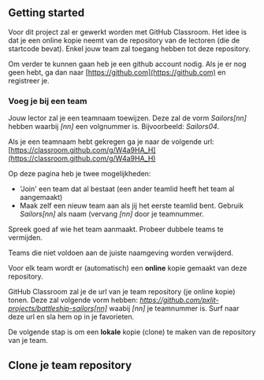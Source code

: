 ## Getting started

Voor dit project zal er gewerkt worden met GitHub Classroom. Het idee is dat je een online kopie neemt van de repository van de lectoren (die de startcode bevat). Enkel jouw team zal toegang hebben tot deze repository.

Om verder te kunnen gaan heb je een github account nodig. Als je er nog geen hebt, ga dan naar [https://github.com](https://github.com) en registreer je.

### Voeg je bij een team

Jouw lector zal je een teamnaam toewijzen. Deze zal de vorm _Sailors[nn]_ hebben waarbij _[nn]_ een volgnummer is. Bijvoorbeeld: _Sailors04_.

Als je een teamnaam hebt gekregen ga je naar de volgende url: [https://classroom.github.com/g/W4a9HA_H](https://classroom.github.com/g/W4a9HA_H)

Op deze pagina heb je twee mogelijkheden:
* 'Join' een team dat al bestaat (een ander teamlid heeft het team al aangemaakt)
* Maak zelf een nieuw team aan als jij het eerste teamlid bent. Gebruik _Sailors[nn]_ als naam (vervang _[nn]_ door je teamnummer.

Spreek goed af wie het team aanmaakt. Probeer dubbele teams te vermijden.

Teams die niet voldoen aan de juiste naamgeving worden verwijderd.

Voor elk team wordt er (automatisch) een **online** kopie gemaakt van deze repository. 

GitHub Classroom zal je de url van je team repository (je online kopie) tonen.
Deze zal volgende vorm hebben: _https://github.com/pxlit-projects/battleship-sailors[nn]_ waabij _[nn]_ je teamnummer is.
Surf naar deze url en sla hem op in je favorieten.

De volgende stap is om een **lokale** kopie (clone) te maken van de repository van je team.

## Clone je team repository

